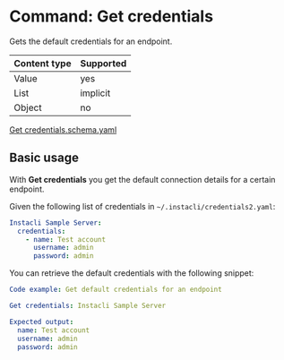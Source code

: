 # Command: Get credentials

Gets the default credentials for an endpoint.

| Content type | Supported |
|--------------|-----------|
| Value        | yes       |
| List         | implicit  |
| Object       | no        |

[Get credentials.schema.yaml](schema/Get%20credentials.schema.yaml)

## Basic usage

With **Get credentials** you get the default connection details for a certain endpoint.

Given the following list of credentials in `~/.instacli/credentials2.yaml`:

```yaml file:credentials.yaml
Instacli Sample Server:
  credentials:
    - name: Test account
      username: admin
      password: admin
```

<!-- yaml instacli before
Credentials: ${SCRIPT_TEMP_DIR}/credentials.yaml
-->

You can retrieve the default credentials with the following snippet:

```yaml instacli
Code example: Get default credentials for an endpoint

Get credentials: Instacli Sample Server

Expected output:
  name: Test account
  username: admin
  password: admin
```

